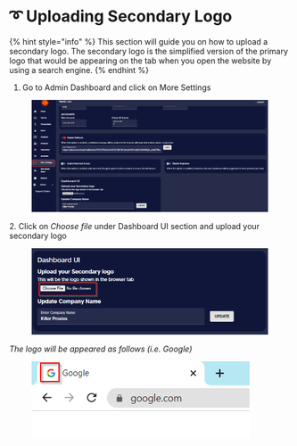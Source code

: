 # ➰ Uploading Secondary Logo

{% hint style="info" %}
This section will guide you on how to upload a secondary logo. The secondary logo is the simplified version of the primary logo that would be appearing on the tab when you open the website by using a search engine.
{% endhint %}

1. Go to Admin Dashboard and click on More Settings

<figure><img src="../../.gitbook/assets/1 (22).png" alt=""><figcaption></figcaption></figure>

2\. Click on _Choose file_ under Dashboard UI section and upload your secondary logo

<figure><img src="../../.gitbook/assets/4 (8).png" alt=""><figcaption></figcaption></figure>

_The logo will be appeared as follows (i.e. Google)_

<figure><img src="../../.gitbook/assets/1 (23).png" alt=""><figcaption></figcaption></figure>





